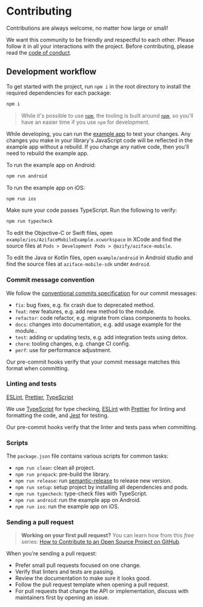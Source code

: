 # Contributing

Contributions are always welcome, no matter how large or small!

We want this community to be friendly and respectful to each other. Please follow it in all your interactions with the project. Before contributing, please read the [code of conduct](./CODE_OF_CONDUCT.md).

## Development workflow

To get started with the project, run `npm i` in the root directory to install the required dependencies for each package:

```sh
npm i
```

> While it's possible to use [`npm`](https://github.com/npm/cli), the tooling is built around [`npm`](https://docs.npmjs.com/), so you'll have an easier time if you use `npm` for development.

While developing, you can run the [example app](/example/) to test your changes. Any changes you make in your library's JavaScript code will be reflected in the example app without a rebuild. If you change any native code, then you'll need to rebuild the example app.

To run the example app on Android:

```sh
npm run android
```

To run the example app on iOS:

```sh
npm run ios
```

Make sure your code passes TypeScript. Run the following to verify:

```sh
npm run typecheck
```

To edit the Objective-C or Swift files, open `example/ios/AzifaceMobileExample.xcworkspace` in XCode and find the source files at `Pods > Development Pods > @azify/aziface-mobile`.

To edit the Java or Kotlin files, open `example/android` in Android studio and find the source files at `aziface-mobile-sdk` under `Android`.

### Commit message convention

We follow the [conventional commits specification](https://www.conventionalcommits.org/en) for our commit messages:

- `fix`: bug fixes, e.g. fix crash due to deprecated method.
- `feat`: new features, e.g. add new method to the module.
- `refactor`: code refactor, e.g. migrate from class components to hooks.
- `docs`: changes into documentation, e.g. add usage example for the module..
- `test`: adding or updating tests, e.g. add integration tests using detox.
- `chore`: tooling changes, e.g. change CI config.
- `perf`: use for performance adjustment.

Our pre-commit hooks verify that your commit message matches this format when committing.

### Linting and tests

[ESLint](https://eslint.org/), [Prettier](https://prettier.io/), [TypeScript](https://www.typescriptlang.org/)

We use [TypeScript](https://www.typescriptlang.org/) for type checking, [ESLint](https://eslint.org/) with [Prettier](https://prettier.io/) for linting and formatting the code, and [Jest](https://jestjs.io/) for testing.

Our pre-commit hooks verify that the linter and tests pass when committing.

### Scripts

The `package.json` file contains various scripts for common tasks:

- `npm run clean`: clean all project.
- `npm run prepack`: pre-build the library.
- `npm run release`: run [semantic-release](https://semantic-release.gitbook.io/semantic-release/) to release new version.
- `npm run setup`: setup project by installing all dependencies and pods.
- `npm run typecheck`: type-check files with TypeScript.
- `npm run android`: run the example app on Android.
- `npm run ios`: run the example app on iOS.

### Sending a pull request

> **Working on your first pull request?** You can learn how from this _free_ series: [How to Contribute to an Open Source Project on GitHub](https://app.egghead.io/playlists/how-to-contribute-to-an-open-source-project-on-github).

When you're sending a pull request:

- Prefer small pull requests focused on one change.
- Verify that linters and tests are passing.
- Review the documentation to make sure it looks good.
- Follow the pull request template when opening a pull request.
- For pull requests that change the API or implementation, discuss with maintainers first by opening an issue.
